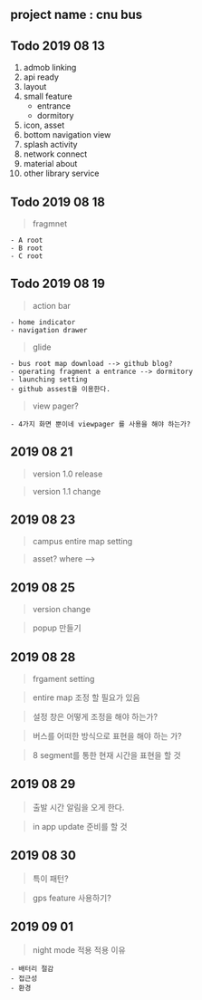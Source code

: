 ## project name : cnu bus

## Todo 2019 08 13 
1. admob linking
2. api ready
3. layout
4. small feature
    - entrance 
    - dormitory
5. icon, asset
6. bottom navigation view
7. splash activity 
8. network connect
9. material about
10. other library service 

## Todo 2019 08 18
> fragmnet

    - A root
    - B root
    - C root

## Todo 2019 08 19
> action bar 

    - home indicator
    - navigation drawer
    
> glide 
    
    - bus root map download --> github blog?
    - operating fragment a entrance --> dormitory
    - launching setting
    - github assest을 이용한다.
  
> view pager?

    - 4가지 화면 뿐이네 viewpager 를 사용을 해야 하는가?
    
## 2019 08 21 
> version 1.0 release

> version 1.1 change

## 2019 08 23
> campus entire map setting

> asset? where -->

## 2019 08 25
> version change

> popup 만들기

## 2019 08 28
> frgament setting

> entire map 조정 할 필요가 있음

> 설정 창은 어떻게 조정을 해야 하는가?

> 버스를 어떠한 방식으로 표현을 해야 하는 가?

> 8 segment를 통한 현재 시간을 표현을 할 것

## 2019 08 29
> 출발 시간 알림을 오게 한다. 

> in app update 준비를 할 것

## 2019 08 30
> 특이 패턴?

> gps feature 사용하기?

## 2019  09 01
> night mode 적용 
>적용 이유

    - 배터리 절감    
    - 접근성 
    - 환경
 

 
    



    
